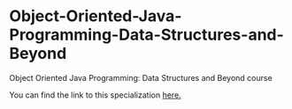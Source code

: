 # Object-Oriented-Java-Programming-Data-Structures-and-Beyond
Object Oriented Java Programming: Data Structures and Beyond course

You can find the link to this specialization [here.](https://www.coursera.org/learn/object-oriented-java)
